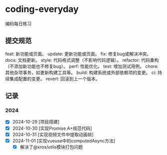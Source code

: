 # coding-everyday
编码每日练习

## 提交规范

‌feat‌: 新功能或页面。
update: 更新功能或页面。
‌fix‌: 修复bug或解决冲突。
‌docs‌: 文档更新。
‌style‌: 代码格式调整（不影响代码逻辑）。
‌refactor‌: 代码重构（不添加新功能也不修复bug）。
‌perf‌: 性能优化。
‌test‌: 增加测试用例。
‌chore‌: 其他杂项事务，如更新构建工具等。
‌build‌: 构建系统或外部依赖项的变更。
‌ci‌: 持续集成配置的变更。
‌revert‌: 回滚到上一个版本。

## 记录

### 2024

- [x] 2024-10-29 [项目搭建]
- [x] 2024-10-30 [实现Promise A+规范代码]
- [x] 2024-10-31 [实现视频文件中提取动画帧]
- [x] 2024-11-01 [实现vueuse中的computedAsync方法]
  - [x] 解决了@xros/utils模块打包问题 
